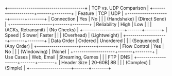 +-------------------------------------+
|          TCP vs. UDP Comparison     |
+--------------------+-------+--------+
| Feature            | TCP   | UDP    |
+--------------------+-------+--------+
| Connection         | Yes   | No     |
|                    | (Handshake) | (Direct Send) |
+--------------------+-------+--------+
| Reliability        | High  | Low    |
|                    | (ACKs, Retransmit) | (No Checks) |
+--------------------+-------+--------+
| Speed              | Slower| Faster |
|                    | (Overhead) | (Lightweight) |
+--------------------+-------+--------+
| Data Order         | Ordered | Unordered |
|                    | (Sequenced) | (Any Order) |
+--------------------+-------+--------+
| Flow Control       | Yes   | No     |
|                    | (Windowing) | (None) |
+--------------------+-------+--------+
| Use Cases          | Web, Email | Streaming, Games |
|                    | FTP       | DNS    |
+--------------------+-------+--------+
| Header Size        | 20-60B| 8B     |
|                    | (Complex) | (Simple) |
+--------------------+-------+--------+
